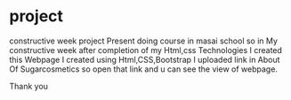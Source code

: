 # project
constructive week project
Present doing course in masai school so in My constructive week after completion of my Html,css Technologies I created this Webpage
I created using Html,CSS,Bootstrap
I uploaded link in About Of Sugarcosmetics so open that link and u can see the view of webpage.





Thank you
